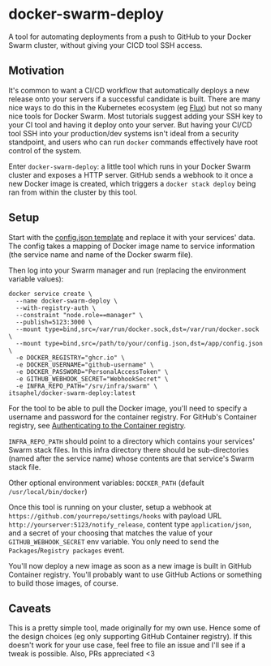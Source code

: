 # docker-swarm-deploy

A tool for automating deployments from a push to GitHub to your Docker Swarm cluster, without giving your CICD tool SSH access.

## Motivation

It's common to want a CI/CD workflow that automatically deploys a new release onto your servers if a successful candidate is built.
There are many nice ways to do this in the Kubernetes ecosystem (eg [Flux](https://fluxcd.io/)) but not so many nice tools for Docker Swarm.
Most tutorials suggest adding your SSH key to your CI tool and having it deploy onto your server. But having your CI/CD tool SSH into your production/dev
systems isn't ideal from a security standpoint, and users who can run `docker` commands effectively have root control of the system.

Enter `docker-swarm-deploy`: a little tool which runs in your Docker Swarm cluster and exposes a HTTP server. GitHub sends a webhook to it once a new Docker image is created,
which triggers a `docker stack deploy` being ran from within the cluster by this tool.

## Setup

Start with the [config.json template](https://github.com/itsaphel/docker-swarm-deploy/blob/master/config.json) and replace it with your services' data.
The config takes a mapping of Docker image name to service information (the service name and name of the Docker swarm file).

Then log into your Swarm manager and run (replacing the environment variable values):
```
docker service create \
  --name docker-swarm-deploy \
  --with-registry-auth \
  --constraint "node.role==manager" \
  --publish=5123:3000 \
  --mount type=bind,src=/var/run/docker.sock,dst=/var/run/docker.sock \
  --mount type=bind,src=/path/to/your/config.json,dst=/app/config.json \
  -e DOCKER_REGISTRY="ghcr.io" \
  -e DOCKER_USERNAME="github-username" \
  -e DOCKER_PASSWORD="PersonalAccessToken" \
  -e GITHUB_WEBHOOK_SECRET="WebhookSecret" \
  -e INFRA_REPO_PATH="/srv/infra/swarm" \
itsaphel/docker-swarm-deploy:latest
```

For the tool to be able to pull the Docker image, you'll need to specify a username and password for the container registry. For GitHub's Container registry, see [Authenticating to the Container registry](https://docs.github.com/en/packages/working-with-a-github-packages-registry/working-with-the-container-registry#authenticating-to-the-container-registry).

`INFRA_REPO_PATH` should point to a directory which contains your services' Swarm stack files. In this infra directory there should be sub-directories (named after the service name) whose contents are that service's Swarm stack file.

Other optional environment variables: `DOCKER_PATH` (default `/usr/local/bin/docker`)

Once this tool is running on your cluster, setup a webhook at `https://github.com/yourrepo/settings/hooks` with payload URL `http://yourserver:5123/notify_release`, content type `application/json`, and a secret of your choosing that matches the value of your `GITHUB_WEBHOOK_SECRET` env variable. You only need to send the `Packages`/`Registry packages` event.

You'll now deploy a new image as soon as a new image is built in GitHub Container registry. You'll probably want to use GitHub Actions or something to build those images, of course.

## Caveats

This is a pretty simple tool, made originally for my own use. Hence some of the design choices (eg only supporting GitHub Container registry). If this doesn't work for your use case, feel free to file an issue and I'll see if a tweak is possible. Also, PRs appreciated <3